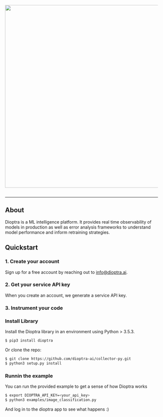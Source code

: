<div align="center">
  <img src="https://dioptra-resources.s3.us-east-2.amazonaws.com/public_assets/dioptra/images/dioptra_logo.png" width="600" /><br><br>
</div>

---

## About

Dioptra is a ML intelligence platform. It provides real time observability of models in production as well as error analysis frameworks to understand model performance and inform retraining strategies.

## Quickstart


### 1. Create your account
Sign up for a free account by reaching out to <info@dioptra.ai>.


### 2. Get your service API key
When you create an account, we generate a service API key.


### 3. Instrument your code


### Install Library

Install the Dioptra library in an environment using Python > 3.5.3.
```sh
$ pip3 install dioptra
```

Or clone the repo:
```sh
$ git clone https://github.com/dioptra-ai/collector-py.git
$ python3 setup.py install
```

### Runnin the example

You can run the provided example to get a sense of how Dioptra works

```sh
$ export DIOPTRA_API_KEY=<your_api_key>
$ python3 examples/image_classification.py
```

And log in to the dioptra app to see what happens :)

